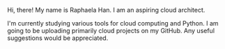 
Hi, there! My name is Raphaela Han. I am an aspiring cloud architect.

I'm currently studying various tools for cloud computing and Python. I am going to be uploading primarily cloud projects on my GitHub. Any useful suggestions would be appreciated.

<!---
jayraphy/jayraphy is a ✨ special ✨ repository because its `README.md` (this file) appears on your GitHub profile.
You can click the Preview link to take a look at your changes.
--->
